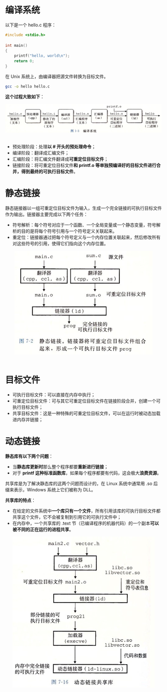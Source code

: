 
# 编译系统


以下是一个 hello.c 程序：

```c
#include <stdio.h>

int main()
{
    printf("hello, world\n");
    return 0;
}
```

在 Unix 系统上，由编译器把源文件转换为目标文件。

```bash
gcc -o hello hello.c
```

**这个过程大致如下**：

<div align="center"> <img src="../images/b396d726-b75f-4a32-89a2-03a7b6e19f6f.jpg" width="800"/> </div><br>

- 预处理阶段：处理**以 # 开头的预处理命令**；
- 编译阶段：翻译成汇编文件；
- 汇编阶段：将汇编文件翻译成**可重定位目标文件**；
- 链接阶段：将可重定位目标文件**和 printf.o 等单独预编译好的目标文件进行合并，得到最终的可执行目标文件**。

# 静态链接

静态链接器以一组可重定位目标文件为输入，生成一个完全链接的可执行目标文件作为输出。链接器主要完成以下两个任务：

- 符号解析：每个符号对应于一个函数、一个全局变量或一个静态变量，符号解析的目的是将每个符号引用与一个符号定义关联起来。
- 重定位：链接器通过把每个符号定义与一个内存位置关联起来，然后修改所有对这些符号的引用，使得它们指向这个内存位置。

<div align="center"> <img src="../images/47d98583-8bb0-45cc-812d-47eefa0a4a40.jpg"/> </div><br>

# 目标文件

- 可执行目标文件：可以直接在内存中执行；
- 可重定位目标文件：可与其它可重定位目标文件在链接阶段合并，创建一个可执行目标文件；
- 共享目标文件：这是一种特殊的可重定位目标文件，可以在运行时被动态加载进内存并链接；

# 动态链接

**静态库有以下两个问题**：

- 当**静态库更新时**那么整个程序都要**重新进行链接**；
- 对于 **printf 这种标准函数库**，如果每个程序都要有代码，这会极大**浪费资源**。

共享库是为了解决静态库的这两个问题而设计的，在 Linux 系统中通常用 .so 后缀来表示，Windows 系统上它们被称为 DLL。

**共享库的特点**：

- 在给定的文件系统中**一个库只有一个文件**，所有引用该库的可执行目标文件都共享这个文件，它不会被复制到引用它的可执行文件中；
- 在内存中，一个共享库的 .text 节（已编译程序的机器代码）的一个副本**可以被不同的正在运行的进程共享**。

<div align="center"> <img src="../images/76dc7769-1aac-4888-9bea-064f1caa8e77.jpg"/> </div><br>




